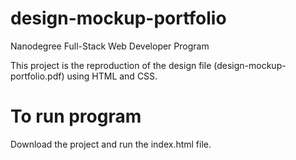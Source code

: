 # design-mockup-portfolio

Nanodegree Full-Stack Web Developer Program


This project is the reproduction of the design file (design-mockup-portfolio.pdf) using HTML and CSS.


# To run program

Download the project and run the index.html file.
